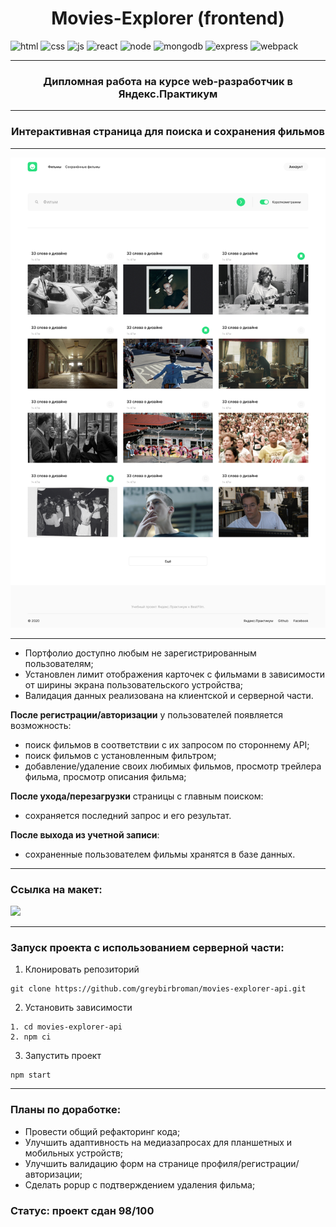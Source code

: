 <h1 align="center">Movies-Explorer (frontend)</h1>

![html](https://img.shields.io/badge/html-F5F5F5?style=for-the-badge&logo=html5&logoColor=#E34F26)
![css](https://img.shields.io/badge/css-F5F5F5?style=for-the-badge&logo=css3&logoColor=0000FF) 
![js](https://img.shields.io/badge/JavaScript-F5F5F5?style=for-the-badge&logo=JavaScript&logoColor=#F7DF1E)
![react](https://img.shields.io/badge/React-F5F5F5?style=for-the-badge&logo=React&logoColor=#61DAFB)
![node](https://img.shields.io/badge/Node.js-F5F5F5?style=for-the-badge&logo=Node.js&logoColor=#339933)
![mongodb](https://img.shields.io/badge/mongodb-F5F5F5?style=for-the-badge&logo=mongodb&logoColor=#47A248)
![express](https://img.shields.io/badge/express.js-F5F5F5?style=for-the-badge&logo=&logoColor=#000000)
![webpack](https://img.shields.io/badge/webpack-F5F5F5?style=for-the-badge&logo=webpack&logoColor=#F05032)

___
<h3 align="center"> Дипломная работа на курсе web-разработчик в Яндекс.Практикум</h3>

___
<h3 align="center"> Интерактивная страница для поиска и сохранения фильмов</h3>

___


![screen](/src/images/RESULT_MainFilms1280.png)
___


+ Портфолио
доступно любым не зарегистрированным пользователям;
+ Установлен лимит отображения карточек с фильмами в
зависимости от ширины экрана пользовательского устройства;
+ Валидация данных реализована на клиентской и серверной части.


**После регистрации/авторизации**
у пользователей появляется возможность:
+ поиск фильмов в соответствии с их запросом по стороннему API;
+ поиск фильмов с установленным фильтром;
+ добавление/удаление своих любимых фильмов, просмотр трейлера фильма, просмотр описания фильма;

**После ухода/перезагрузки** 
страницы с главным поиском:
+ сохраняется последний запрос и его
результат.

**После выхода из учетной записи**:
+ сохраненные пользователем фильмы хранятся в базе данных.
___

### Ссылка на макет:
<a href="https://www.figma.com/file/k3zwrtd5JTxezoDQTsUwVG/Diploma-(Copy)?node-id=932%3A4079&t=pIdmKoIu1mVyTBot-0"><img src="https://img.shields.io/badge/figma-F5F5F5?style=for-the-badge&logo=figma&logoColor=#F24E1E"/></a>
___

### Запуск проекта с использованием серверной части:
1. Клонировать репозиторий
```
git clone https://github.com/greybirbroman/movies-explorer-api.git
```
2. Установить зависимости
```
1. cd movies-explorer-api
2. npm ci
```
3. Запустить проект 
```
npm start
```
___
### Планы по доработке:
+ Провести общий рефакторинг кода;
+ Улучшить адаптивность на медиазапросах для планшетных и мобильных устройств;
+ Улучшить валидацию форм на странице профиля/регистрации/авторизации;
+ Сделать popup с подтверждением удаления фильма;
  
### Статус: проект сдан 98/100
